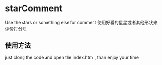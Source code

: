 # starComment
Use the stars or something else for comment 使用好看的星星或者其他形状来评价打分吧
## 使用方法
just clong the code and open the index.html , than enjoy your time
